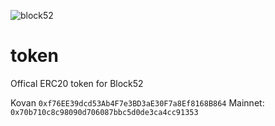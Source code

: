 ![block52](https://user-images.githubusercontent.com/8411406/120908800-9cf8e380-c6b1-11eb-9847-4010e8fe1288.jpg)

# token
Offical ERC20 token for Block52

Kovan `0xf76EE39dcd53Ab4F7e3BD3aE30F7a8Ef8168B864`
Mainnet: `0x70b710c8c98090d706087bbc5d0de3ca4cc91353`
